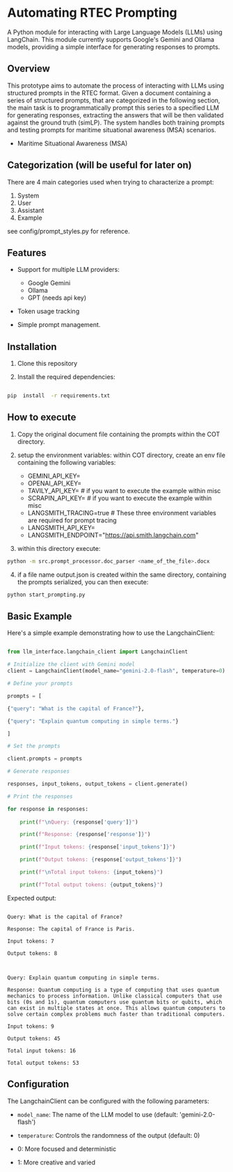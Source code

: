 
#  Automating RTEC Prompting

  

A Python module for interacting with Large Language Models (LLMs) using LangChain. This module currently supports Google's Gemini and Ollama models, providing a simple interface for generating responses to prompts.

  ## Overview
  This prototype aims to automate the process of interacting with LLMs using structured prompts in the RTEC format. Given a document containing a series of structured prompts, that are categorized in the following section, the main task is to programmatically prompt this series to a specified LLM for generating responses, extracting the answers that will be then validated against the ground truth (simLP). The system handles both training prompts and testing prompts for maritime situational awareness (MSA) scenarios.

-   Maritime Situational Awareness (MSA)

## Categorization (will be useful for later on)
There are 4 main categories used when trying to characterize a prompt:
1. System
2. User
3. Assistant
4. Example

see config/prompt_styles.py for reference.

## Features

  

- Support for multiple LLM providers:

	- Google Gemini
	- Ollama
	- GPT (needs api key)

- Token usage tracking

- Simple prompt management.

  

## Installation

  

1. Clone this repository

2. Install the required dependencies:

```bash

pip  install  -r requirements.txt

```
## How to execute
1.   Copy the original document file containing the prompts within the COT directory. 
2. setup the environment variables: within COT directory, create an env file containing the following variables:

    - GEMINI_API_KEY=<your-gemini-api-key>
	- OPENAI_API_KEY=<your-openai-api-key>
    - TAVILY_API_KEY=<your-tavily-api-key> 			# if you want to execute the example within misc	
    - SCRAPIN_API_KEY=<your-scrapin-api-key> 		# if you want to execute the example  within misc
    - LANGSMITH_TRACING=true                        # These three environment variables are required for prompt tracing
    - LANGSMITH_API_KEY=<your-langsmith-api-key>
	- LANGSMITH_ENDPOINT="https://api.smith.langchain.com"
3. within this directory execute: 
```bash
python -m src.prompt_processor.doc_parser <name_of_the_file>.docx
```
4. if a file name output.json is created within the same directory, containing the prompts serialized, you can then execute:
```bash
python start_prompting.py
```

  

## Basic Example

  

Here's a simple example demonstrating how to use the LangchainClient:
```python

from llm_interface.langchain_client import LangchainClient

# Initialize the client with Gemini model
client = LangchainClient(model_name="gemini-2.0-flash", temperature=0)

# Define your prompts

prompts = [

{"query": "What is the capital of France?"},

{"query": "Explain quantum computing in simple terms."}

]

# Set the prompts

client.prompts = prompts

# Generate responses

responses, input_tokens, output_tokens = client.generate()

# Print the responses

for response in responses:
	
	print(f"\nQuery: {response['query']}")

	print(f"Response: {response['response']}")

	print(f"Input tokens: {response['input_tokens']}")

	print(f"Output tokens: {response['output_tokens']}")

	print(f"\nTotal input tokens: {input_tokens}")

	print(f"Total output tokens: {output_tokens}")

```

  

Expected output:

```

Query: What is the capital of France?

Response: The capital of France is Paris.

Input tokens: 7

Output tokens: 8

  

Query: Explain quantum computing in simple terms.

Response: Quantum computing is a type of computing that uses quantum mechanics to process information. Unlike classical computers that use bits (0s and 1s), quantum computers use quantum bits or qubits, which can exist in multiple states at once. This allows quantum computers to solve certain complex problems much faster than traditional computers.

Input tokens: 9

Output tokens: 45

Total input tokens: 16

Total output tokens: 53

```

  

## Configuration

The LangchainClient can be configured with the following parameters:

  

-  `model_name`: The name of the LLM model to use (default: 'gemini-2.0-flash')

-  `temperature`: Controls the randomness of the output (default: 0)

- 0: More focused and deterministic

- 1: More creative and varied